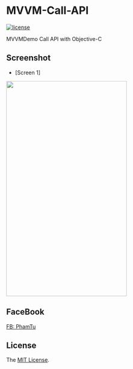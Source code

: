 # MVVM-Call-API

[![license](https://img.shields.io/github/license/mashape/apistatus.svg)](LICENSE)

MVVMDemo Call API with Objective-C


## Screenshot

- [Screen 1]

<img  src="https://www.facebook.com/photo/?fbid=1868907229936850&set=a.426802700813984" width="320" height="570">


## FaceBook
[FB: PhamTu](https://www.facebook.com/pham.tu.568089/)

## License

The [MIT License](LICENSE).
